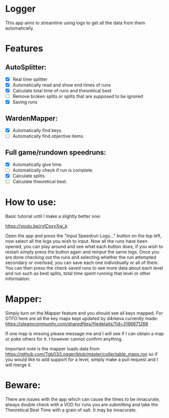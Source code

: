 # Logger

This app aims to streamline using logs to get all the data from them automatically.

# Features

## AutoSplitter: 
- [x] Real time splitter
- [x] Automatically read and show end times of runs
- [x] Calculate total time of runs and theoretical best
- [ ] Remove broken splits or splits that are supposed to be ignored
- [x] Saving runs

## WardenMapper:
- [x] Automatically find keys.
- [ ] Automatically find objective items.

## Full game/rundown speedruns:
- [x] Automatically give time.
- [ ] Automatically check if run is complete.
- [x] Calculate splits.
- [ ] Calculate theoretical best.

# How to use:

Basic tutorial until I make a slightly better one:

https://youtu.be/rvlCpxyXw_k

Open the app and press the "Input Speedrun Logs..." button on the top left, now select all the logs you wish to input.
Now all the runs have been opened, you can play around and see what each button does, if you wish to restart simply press the button again and reinput the same logs.
Once you are done checking out the runs and selecting whether the run attempted secondary or overload, you can save each one individiually or all of them.
You can then press the check saved runs to see more data about each level and run such as best splits, total time spent running that level or other information.

# Mapper:

Simply turn on the Mapper feature and you should see all keys mapped. 
For GTFO here are all the key maps kept updated by d4rkeva currently made:
https://steamcommunity.com/sharedfiles/filedetails/?id=3166671266

If one map is missing please message me and I will see if I can obtain a map or poke others for it. I however cannot confirm anything.

Important note is the mapper loads data from https://github.com/Tgb03/Logger/blob/master/collectable_maps.ron so if you would like to add support for a level, simply make a pull request and I will merge it.

# Beware:

There are issues with the app which can cause the times to be innacurate, always double check with a VOD for runs you are submitting and take the Theoretical Best Time with a grain of salt. It may be innacurate.
